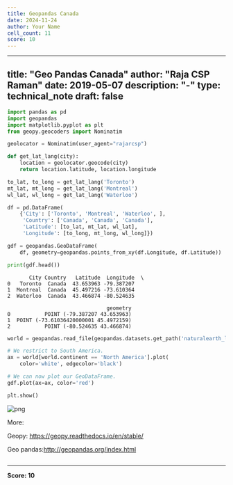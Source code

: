 ```yaml
---
title: Geopandas Canada
date: 2024-11-24
author: Your Name
cell_count: 11
score: 10
---
```


---
title: "Geo Pandas Canada"
author: "Raja CSP Raman"
date: 2019-05-07
description: "-"
type: technical_note
draft: false
---

```python
import pandas as pd
import geopandas
import matplotlib.pyplot as plt
from geopy.geocoders import Nominatim
```


```python
geolocator = Nominatim(user_agent="rajarcsp")
```


```python
def get_lat_lang(city):
    location = geolocator.geocode(city)
    return location.latitude, location.longitude
```


```python
to_lat, to_long = get_lat_lang('Toronto')
mt_lat, mt_long = get_lat_lang('Montreal')
wl_lat, wl_long = get_lat_lang('Waterloo')
```


```python
df = pd.DataFrame(
    {'City': ['Toronto', 'Montreal', 'Waterloo', ],
     'Country': ['Canada', 'Canada', 'Canada'],
     'Latitude': [to_lat, mt_lat, wl_lat],
     'Longitude': [to_long, mt_long, wl_long]})
```


```python
gdf = geopandas.GeoDataFrame(
    df, geometry=geopandas.points_from_xy(df.Longitude, df.Latitude))
```


```python
print(gdf.head())
```

           City Country   Latitude  Longitude  \
    0   Toronto  Canada  43.653963 -79.387207   
    1  Montreal  Canada  45.497216 -73.610364   
    2  Waterloo  Canada  43.466874 -80.524635   
    
                                    geometry  
    0           POINT (-79.387207 43.653963)  
    1  POINT (-73.61036420000001 45.4972159)  
    2           POINT (-80.524635 43.466874)  



```python
world = geopandas.read_file(geopandas.datasets.get_path('naturalearth_lowres'))

# We restrict to South America.
ax = world[world.continent == 'North America'].plot(
    color='white', edgecolor='black')

# We can now plot our GeoDataFrame.
gdf.plot(ax=ax, color='red')

plt.show()
```


    
![png](/mlnotes/images/geopandas_canada_8_0.png)
    


More:

Geopy:
https://geopy.readthedocs.io/en/stable/

Geo pandas:http://geopandas.org/index.html


```python

```


---
**Score: 10**